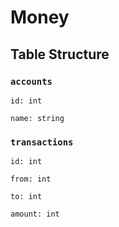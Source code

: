 # Money

## Table Structure

### `accounts`

`id: int`

`name: string`

### `transactions`

`id: int`

`from: int`

`to: int`

`amount: int`
